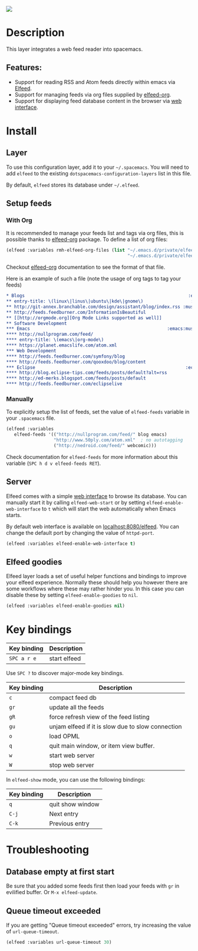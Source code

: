![](img/elfeed.png)

Description
===========

This layer integrates a web feed reader into spacemacs.

Features:
---------

-   Support for reading RSS and Atom feeds directly within emacs via
    [Elfeed](https://github.com/skeeto/elfeed).
-   Support for managing feeds via org files supplied by
    [elfeed-org](https://github.com/remyhonig/elfeed-org).
-   Support for displaying feed database content in the browser via [web
    interface](https://github.com/skeeto/elfeed#web-interface).

Install
=======

Layer
-----

To use this configuration layer, add it to your `~/.spacemacs`. You will
need to add `elfeed` to the existing `dotspacemacs-configuration-layers`
list in this file.

By default, `elfeed` stores its database under `~/.elfeed`.

Setup feeds
-----------

### With Org

It is recommended to manage your feeds list and tags via org files, this
is possible thanks to
[elfeed-org](https://github.com/remyhonig/elfeed-org) package. To define
a list of org files:

``` commonlisp
(elfeed :variables rmh-elfeed-org-files (list "~/.emacs.d/private/elfeed1.org"
                                              "~/.emacs.d/private/elfeed2.org"))
```

Checkout [elfeed-org](https://github.com/remyhonig/elfeed-org)
documentation to see the format of that file.

Here is an example of such a file (note the usage of org tags to tag
your feeds)

``` org
* Blogs                                                              :elfeed:
** entry-title: \(linux\|linus\|ubuntu\|kde\|gnome\)                  :linux:
** http://git-annex.branchable.com/design/assistant/blog/index.rss :mustread:
** http://feeds.feedburner.com/InformationIsBeautiful
** [[http://orgmode.org][Org Mode Links supported as well]]
** Software Development                                                 :dev:
*** Emacs                                                    :emacs:mustread:
**** http://nullprogram.com/feed/
**** entry-title: \(emacs\|org-mode\)
**** https://planet.emacslife.com/atom.xml
*** Web Development                                                     :web:
**** http://feeds.feedburner.com/symfony/blog
**** http://feeds.feedburner.com/qooxdoo/blog/content
*** Eclipse                                                         :eclipse:
**** http://blog.eclipse-tips.com/feeds/posts/default?alt=rss
**** http://ed-merks.blogspot.com/feeds/posts/default
**** http://feeds.feedburner.com/eclipselive
```

### Manually

To explicitly setup the list of feeds, set the value of `elfeed-feeds`
variable in your `.spacemacs` file.

``` commonlisp
(elfeed :variables
   elfeed-feeds '(("http://nullprogram.com/feed/" blog emacs)
                  "http://www.50ply.com/atom.xml"  ; no autotagging
                  ("http://nedroid.com/feed/" webcomic)))
```

Check documentation for `elfeed-feeds` for more information about this
variable (`SPC h d v elfeed-feeds RET`).

Server
------

Elfeed comes with a simple [web
interface](https://github.com/skeeto/elfeed#web-interface) to browse its
database. You can manually start it by calling `elfeed-web-start` or by
setting `elfeed-enable-web-interface` to `t` which will start the web
automatically when Emacs starts.

By default web interface is available on
[localhost:8080/elfeed](http://localhost:8080/elfeed/). You can change
the default port by changing the value of `httpd-port`.

``` commonlisp
(elfeed :variables elfeed-enable-web-interface t)
```

Elfeed goodies
--------------

Elfeed layer loads a set of useful helper functions and bindings to
improve your elfeed experience. Normally these should help you however
there are some workflows where these may rather hinder you. In this case
you can disable these by setting `elfeed-enable-goodies` to `nil`.

``` commonlisp
(elfeed :variables elfeed-enable-goodies nil)
```

Key bindings
============

| Key binding | Description  |
|-------------|--------------|
| `SPC a r e` | start elfeed |

Use `SPC ?` to discover major-mode key bindings.

| Key binding | Description                                       |
|-------------|---------------------------------------------------|
| `c`         | compact feed db                                   |
| `gr`        | update all the feeds                              |
| `gR`        | force refresh view of the feed listing            |
| `gu`        | unjam elfeed if it is slow due to slow connection |
| `o`         | load OPML                                         |
| `q`         | quit main window, or item view buffer.            |
| `w`         | start web server                                  |
| `W`         | stop web server                                   |

In `elfeed-show` mode, you can use the following bindings:

| Key binding | Description      |
|-------------|------------------|
| `q`         | quit show window |
| `C-j`       | Next entry       |
| `C-k`       | Previous entry   |

Troubleshooting
===============

Database empty at first start
-----------------------------

Be sure that you added some feeds first then load your feeds with `gr`
in evilified buffer. Or `M-x elfeed-update`.

Queue timeout exceeded
----------------------

If you are getting "Queue timeout exceeded" errors, try increasing the
value of `url-queue-timeout`.

``` commonlisp
(elfeed :variables url-queue-timeout 30)
```
